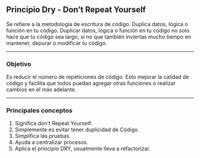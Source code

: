 ## **Principio Dry - Don’t Repeat Yourself**
Se refiere a la metodología de escritura de código. Duplica datos, lógica o función en tu código. Duplicar datos, lógica o función en tu código no solo hace que tu código sea largo, si no que también inviertas mucho tiempo en mantener, depurar o modificar tu código.

---
### Objetivo
Es reducir el número de repeticiones de código. Esto mejorar la calidad de código y facilita que todos puedan agregar otras funciones o realizar cambios en él más adelante.

---
### Principales conceptos
1. Significa don't Repeat Yourself.
2. Simplemente es evitar tener duplicidad de Código.
3. Simplifica las pruebas.
4. Ayuda a centralizar procesos.
5. Aplica el principio DRY, usualmente lleva a refactorizar.